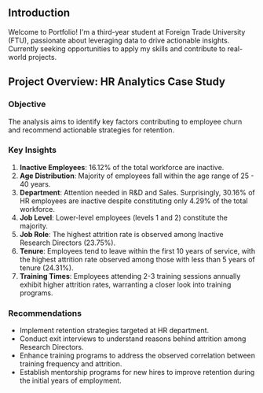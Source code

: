 ## Introduction
Welcome to Portfolio! I'm a third-year student at Foreign Trade University (FTU), passionate about leveraging data to drive actionable insights. Currently seeking opportunities to apply my skills and contribute to real-world projects.

## Project Overview: HR Analytics Case Study
### Objective
The analysis aims to identify key factors contributing to employee churn and recommend actionable strategies for retention. 

### Key Insights
1. **Inactive Employees**: 16.12% of the total workforce are inactive.
2. **Age Distribution**: Majority of employees fall within the age range of 25 - 40 years.
3. **Department**: Attention needed in R&D and Sales. Surprisingly, 30.16% of HR employees are inactive despite constituting only 4.29% of the total workforce.
4. **Job Level**: Lower-level employees (levels 1 and 2) constitute the majority.
5. **Job Role**: The highest attrition rate is observed among Inactive Research Directors (23.75%).
6. **Tenure**: Employees tend to leave within the first 10 years of service, with the highest attrition rate observed among those with less than 5 years of tenure (24.31%).
7. **Training Times**: Employees attending 2-3 training sessions annually exhibit higher attrition rates, warranting a closer look into training programs.

### Recommendations
- Implement retention strategies targeted at HR department.
- Conduct exit interviews to understand reasons behind attrition among Research Directors.
- Enhance training programs to address the observed correlation between training frequency and attrition.
- Establish mentorship programs for new hires to improve retention during the initial years of employment.
